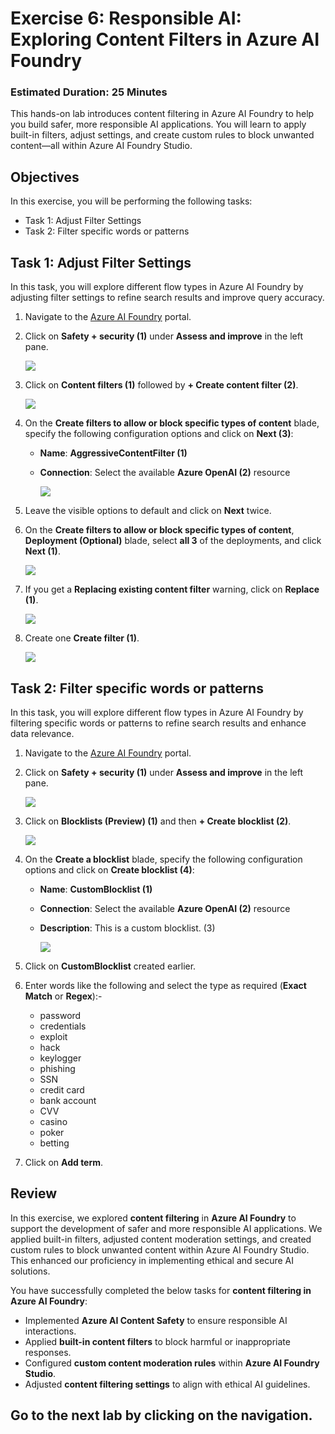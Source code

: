 # **Exercise 6**: Responsible AI: Exploring Content Filters in Azure AI Foundry
### Estimated Duration: 25 Minutes

This hands-on lab introduces content filtering in Azure AI Foundry to help you build safer, more responsible AI applications.
You will learn to apply built-in filters, adjust settings, and create custom rules to block unwanted content—all within Azure AI Foundry Studio.

## Objectives
In this exercise, you will be performing the following tasks:
- Task 1: Adjust Filter Settings
- Task 2: Filter specific words or patterns


## Task 1: Adjust Filter Settings

In this task, you will explore different flow types in Azure AI Foundry by adjusting filter settings to refine search results and improve query accuracy.

1. Navigate to the [Azure AI Foundry](https://ai.azure.com/) portal.
1. Click on **Safety + security (1)** under **Assess and improve** in the left pane.

    ![](./media/image_010.png)
1. Click on **Content filters (1)** followed by **+ Create content filter (2)**.

    ![](./media/image_011.png)
1. On the **Create filters to allow or block specific types of content** blade, specify the following configuration options and click on **Next (3)**:
   - **Name**:  **AggressiveContentFilter (1)**
   - **Connection**: Select the available **Azure OpenAI (2)** resource

        ![](./media/image_012.png)
1. Leave the visible options to default and click on **Next** twice.
1. On the **Create filters to allow or block specific types of content**, **Deployment (Optional)** blade, select **all 3** of the deployments, and click **Next (1)**.

    ![](./media/image_013.png)
1. If you get a **Replacing existing content filter** warning, click on **Replace (1)**.

    ![](./media/image_014.png)
1. Create one **Create filter (1)**.

    ![](./media/image_015.png)


## Task 2: Filter specific words or patterns

In this task, you will explore different flow types in Azure AI Foundry by filtering specific words or patterns to refine search results and enhance data relevance.

1. Navigate to the [Azure AI Foundry](https://ai.azure.com/) portal.
1. Click on **Safety + security (1)** under **Assess and improve** in the left pane.

    ![](./media/image_010.png)
1. Click on **Blocklists (Preview) (1)** and then **+ Create blocklist (2)**.

    ![](./media/image_016.png)
1. On the **Create a blocklist** blade, specify the following configuration options and click on **Create blocklist (4)**:
   - **Name**:  **CustomBlocklist<inject key="Deployment ID" enableCopy="false"></inject> (1)**
   - **Connection**: Select the available **Azure OpenAI (2)** resource
   - **Description**: This is a custom blocklist. (3)

        ![](./media/image_017.png)
1. Click on **CustomBlocklist<inject key="Deployment ID" enableCopy="false"></inject>** created earlier.
1. Enter words like the following and select the type as required (**Exact Match** or **Regex**):-
    - password
    - credentials
    - exploit
    - hack
    - keylogger
    - phishing
    - SSN
    - credit card
    - bank account
    - CVV
    - casino
    - poker
    - betting
1. Click on **Add term**.

## Review

In this exercise, we explored **content filtering** in **Azure AI Foundry** to support the development of safer and more responsible AI applications. We applied built-in filters, adjusted content moderation settings, and created custom rules to block unwanted content within Azure AI Foundry Studio. This enhanced our proficiency in implementing ethical and secure AI solutions.

You have successfully completed the below tasks for **content filtering in Azure AI Foundry**:  

- Implemented **Azure AI Content Safety** to ensure responsible AI interactions.  
- Applied **built-in content filters** to block harmful or inappropriate responses.  
- Configured **custom content moderation rules** within **Azure AI Foundry Studio**.  
- Adjusted **content filtering settings** to align with ethical AI guidelines.  

## Go to the next lab by clicking on the navigation.
